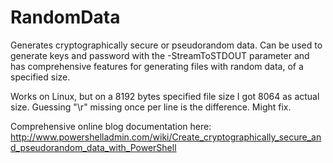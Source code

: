 # RandomData
Generates cryptographically secure or pseudorandom data. Can be used to generate keys and password with the -StreamToSTDOUT parameter and has comprehensive features for generating files with random data, of a specified size.

Works on Linux, but on a 8192 bytes specified file size I got 8064 as actual size. Guessing "\r" missing once per line is the difference. Might fix.

Comprehensive online blog documentation here: http://www.powershelladmin.com/wiki/Create_cryptographically_secure_and_pseudorandom_data_with_PowerShell
